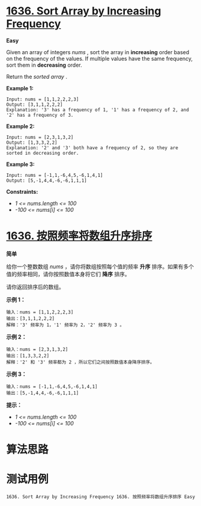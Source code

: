 # [1636. Sort Array by Increasing Frequency][enTitle]

**Easy**

Given an array of integers  *nums* , sort the array in **increasing**  order based on the frequency of the values. If multiple values have the same frequency, sort them in **decreasing**  order.

Return the  *sorted array* .



**Example 1:** 

```
Input: nums = [1,1,2,2,2,3]
Output: [3,1,1,2,2,2]
Explanation: '3' has a frequency of 1, '1' has a frequency of 2, and '2' has a frequency of 3.

```

**Example 2:** 

```
Input: nums = [2,3,1,3,2]
Output: [1,3,3,2,2]
Explanation: '2' and '3' both have a frequency of 2, so they are sorted in decreasing order.

```

**Example 3:** 

```
Input: nums = [-1,1,-6,4,5,-6,1,4,1]
Output: [5,-1,4,4,-6,-6,1,1,1]
```



**Constraints:** 

-  *1 <= nums.length <= 100*  
-  *-100 <= nums[i] <= 100* 


# [1636. 按照频率将数组升序排序][cnTitle]

**简单**

给你一个整数数组  *nums*  ，请你将数组按照每个值的频率 **升序**  排序。如果有多个值的频率相同，请你按照数值本身将它们 **降序**  排序。

请你返回排序后的数组。



**示例 1：** 

```
输入：nums = [1,1,2,2,2,3]
输出：[3,1,1,2,2,2]
解释：'3' 频率为 1，'1' 频率为 2，'2' 频率为 3 。

```

**示例 2：** 

```
输入：nums = [2,3,1,3,2]
输出：[1,3,3,2,2]
解释：'2' 和 '3' 频率都为 2 ，所以它们之间按照数值本身降序排序。

```

**示例 3：** 

```
输入：nums = [-1,1,-6,4,5,-6,1,4,1]
输出：[5,-1,4,4,-6,-6,1,1,1]
```



**提示：** 

-  *1 <= nums.length <= 100*  
-  *-100 <= nums[i] <= 100* 




# 算法思路

# 测试用例
```
1636. Sort Array by Increasing Frequency 1636. 按照频率将数组升序排序 Easy
```

[enTitle]: https://leetcode.com/problems/sort-array-by-increasing-frequency/
[cnTitle]: https://leetcode-cn.com/problems/sort-array-by-increasing-frequency/
